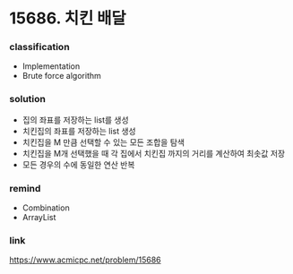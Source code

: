 # 15686. 치킨 배달

### classification
* Implementation
* Brute force algorithm

### solution
* 집의 좌표를 저장하는 list를 생성
* 치킨집의 좌표를 저장하는 list 생성
* 치킨집을 M 만큼 선택할 수 있는 모든 조합을 탐색
* 치킨집을 M개 선택했을 때 각 집에서 치킨집 까지의 거리를 계산하여 최솟값 저장
* 모든 경우의 수에 동일한 연산 반복

### remind
* Combination
* ArrayList

### link
https://www.acmicpc.net/problem/15686
